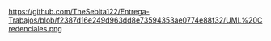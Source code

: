 https://github.com/TheSebita122/Entrega-Trabajos/blob/f2387d16e249d963dd8e73594353ae0774e88f32/UML%20Credenciales.png
